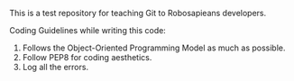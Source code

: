This is  a test repository for teaching Git to Robosapieans developers.

Coding Guidelines while writing this code:

1. Follows the Object-Oriented Programming Model as much as possible.
2. Follow PEP8 for coding aesthetics.
3. Log all the errors.